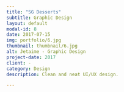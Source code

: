 ```yaml
---
title: "SG Desserts"
subtitle: Graphic Design
layout: default
modal-id: 8
date: 2017-07-15
img: portfolio/6.jpg
thumbnail: thumbnail/6.jpg
alt: Jetaime - Graphic Design
project-date: 2017
client: -
category: Design
description: Clean and neat UI/UX design.

---
```

